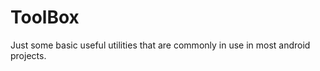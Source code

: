 # ToolBox
Just some basic useful utilities that are commonly in use in most android projects.












